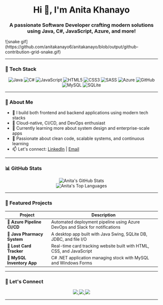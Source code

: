 

<h1 align="center">Hi 👋, I'm Anita Khanayo</h1>
<h3 align="center">A passionate Software Developer crafting modern solutions using Java, C#, JavaScript, Azure, and more!</h3>
![snake gif](https://github.com/anitakanayo6/anitakanayo/blob/output/github-contribution-grid-snake.gif)

---

### 🧰 Tech Stack

<p align="center">
  <img src="https://cdn.jsdelivr.net/gh/devicons/devicon/icons/java/java-original.svg" width="50" height="50" alt="Java" />
  <img src="https://cdn.jsdelivr.net/gh/devicons/devicon/icons/csharp/csharp-original.svg" width="50" height="50" alt="C#" />
  <img src="https://cdn.jsdelivr.net/gh/devicons/devicon/icons/javascript/javascript-original.svg" width="50" height="50" alt="JavaScript" />
  <img src="https://cdn.jsdelivr.net/gh/devicons/devicon/icons/html5/html5-original.svg" width="50" height="50" alt="HTML5" />
  <img src="https://cdn.jsdelivr.net/gh/devicons/devicon/icons/css3/css3-original.svg" width="50" height="50" alt="CSS3" />
  <img src="https://cdn.jsdelivr.net/gh/devicons/devicon/icons/sass/sass-original.svg" width="50" height="50" alt="SASS" />
  <img src="https://cdn.jsdelivr.net/gh/devicons/devicon/icons/azure/azure-original.svg" width="50" height="50" alt="Azure" />
  <img src="https://cdn.jsdelivr.net/gh/devicons/devicon/icons/github/github-original.svg" width="50" height="50" alt="GitHub" />
  <img src="https://cdn.jsdelivr.net/gh/devicons/devicon/icons/mysql/mysql-original.svg" width="50" height="50" alt="MySQL" />
  <img src="https://cdn.jsdelivr.net/gh/devicons/devicon/icons/sqlite/sqlite-original.svg" width="50" height="50" alt="SQLite" />
</p>

---

### 🌟 About Me

- 💼 I build both frontend and backend applications using modern tech stacks  
- 🚀 Cloud-native, CI/CD, and DevOps enthusiast  
- 🌱 Currently learning more about system design and enterprise-scale apps  
- 🔧 Passionate about clean code, scalable systems, and continuous learning  
- 📫 Let's connect: [LinkedIn](https://www.linkedin.com/in/anita-khanayo) | [Email](mailto:your.email@example.com)

---

### 📊 GitHub Stats

<p align="center">
  <img src="https://github-readme-stats.vercel.app/api?username=yourusername&show_icons=true&theme=tokyonight" alt="Anita's GitHub Stats" />
  <br />
  <img src="https://github-readme-stats.vercel.app/api/top-langs/?username=yourusername&layout=compact&theme=tokyonight" alt="Anita's Top Languages" />
</p>

---

### 📌 Featured Projects

| Project | Description |
|--------|-------------|
| 🧾 **Azure Pipeline CI/CD** | Automated deployment pipeline using Azure DevOps and Slack for notifications |
| 💊 **Java Pharmacy System** | A desktop app built with Java Swing, SQLite DB, JDBC, and file I/O |
| 📍 **Lost Card Tracker** | Real-time card tracking website built with HTML, CSS, and JavaScript |
| 📑 **MySQL Inventory App** | C# .NET application managing stock with MySQL and Windows Forms |

---

### 🎯 Let's Connect

<p align="center">
  <a href="https://www.linkedin.com/in/anita-khanayo">
    <img src="https://img.shields.io/badge/LinkedIn-blue?logo=linkedin&logoColor=white" />
  </a>
  <a href="mailto:your.email@example.com">
    <img src="https://img.shields.io/badge/Email-D14836?logo=gmail&logoColor=white" />
  </a>
  <a href="https://github.com/yourusername">
    <img src="https://img.shields.io/badge/GitHub-181717?logo=github&logoColor=white" />
  </a>
</p>

---
